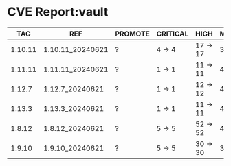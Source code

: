 # CVE Report:vault
|   TAG   |       REF        | PROMOTE | CRITICAL |   HIGH   |  MEDIUM  |  LOW   | UNKNOWN |
|---------|------------------|---------|----------|----------|----------|--------|---------|
| 1.10.11 | 1.10.11_20240621 | ?       | 4 -> 4   | 17 -> 17 | 35 -> 35 | 3 -> 3 | 0 -> 0  |
| 1.11.11 | 1.11.11_20240621 | ?       | 1 -> 1   | 11 -> 11 | 42 -> 28 | 4 -> 2 | 0 -> 0  |
| 1.12.7  | 1.12.7_20240621  | ?       | 1 -> 1   | 12 -> 12 | 42 -> 28 | 4 -> 2 | 0 -> 0  |
| 1.13.3  | 1.13.3_20240621  | ?       | 1 -> 1   | 11 -> 11 | 46 -> 32 | 4 -> 2 | 0 -> 0  |
| 1.8.12  | 1.8.12_20240621  | ?       | 5 -> 5   | 52 -> 52 | 45 -> 45 | 5 -> 5 | 0 -> 0  |
| 1.9.10  | 1.9.10_20240621  | ?       | 5 -> 5   | 30 -> 30 | 33 -> 33 | 2 -> 2 | 0 -> 0  |
